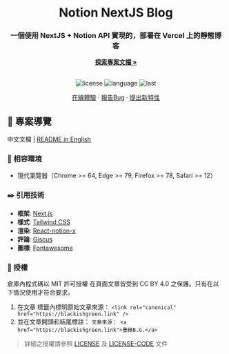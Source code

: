 <h1 align="center">Notion NextJS Blog</h1>
<div align="center">
  <h3>一個使用 NextJS + Notion API 實現的，部署在 Vercel 上的靜態博客</h3>
  <a href="https://github.com/BlackishGreen33/Notion-NextJS-Blog"><strong>探索專案文檔 »</strong></a>
  <br />
  <br />
  
  ![license](https://img.shields.io/github/license/BlackishGreen33/Notion-NextJS-Blog)
  ![language](https://img.shields.io/github/languages/top/BlackishGreen33/Notion-NextJS-Blog)
  ![last](https://img.shields.io/github/last-commit/BlackishGreen33/Notion-NextJS-Blog)
  
  <a href="https://blackishgreen.link" target="_blank">在線體驗</a>
  ·
  <a href="https://github.com/BlackishGreen33/Notion-NextJS-Blog/issues">報告Bug</a>
  ·
  <a href="https://github.com/BlackishGreen33/Notion-NextJS-Blog/issues">提出新特性</a>
</div>

## 🔖 專案導覽

中文文檔 | [README in English](./README_EN.md)

### 🎯 相容環境

- 現代瀏覽器（Chrome >= 64, Edge >= 79, Firefox >= 78, Safari >= 12）

### ✒️ 引用技術

- **框架**: [Next.js](https://nextjs.org)
- **樣式**: [Tailwind CSS](https://www.tailwindcss.cn/)
- **渲染**: [React-notion-x](https://github.com/NotionX/react-notion-x)
- **評論**: [Giscus](https://giscus.app/zh-CN)
- **圖標**: [Fontawesome](https://fontawesome.com/v6/icons/)

### 📝 授權

倉庫內程式碼以 MIT 許可授權
在頁面文章皆受到 CC BY 4.0 之保護。只有在以下情況使用才符合要求。

1. 在文章 <head> 標籤內標明原始文章來源： `<link rel="canonical" href="https://blackishgreen.link" />`
2. 並在文章開頭和結尾標註： `文章來源： <a href="https://blackishgreen.link">墨綠B.G.</a>`

> 詳細之授權請參照 [LICENSE](LICENSE) 及 [LICENSE-CODE](LICENSE-CODE) 文件
